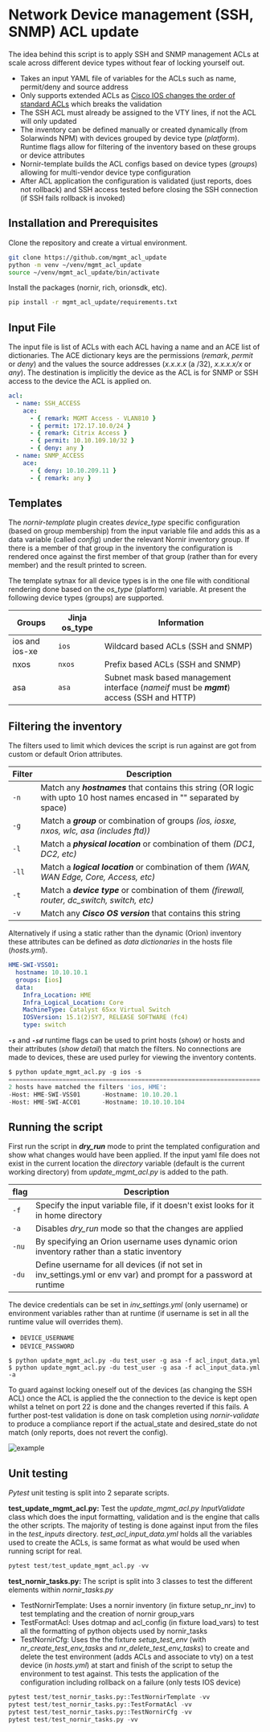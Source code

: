 # Network Device management (SSH, SNMP) ACL update

The idea behind this script is to apply SSH and SNMP management ACLs at scale across different device types without fear of locking yourself out.

- Takes an input YAML file of variables for the ACLs such as name, permit/deny and source address
- Only supports extended ACLs as [Cisco IOS changes the order of standard ACLs](https://community.cisco.com/t5/switching/access-list-wrong-order/td-p/3070419/highlight/true/page/2) which breaks the validation
- The SSH ACL must already be assigned to the VTY lines, if not the ACL will only updated
- The inventory can be defined manually or created dynamically (from Solarwinds NPM) with devices grouped by device type (*platform*). Runtime flags allow for filtering of the inventory based on these groups or device attributes
- Nornir-template builds the ACL configs based on device types (*groups*) allowing for multi-vendor device type configuration
- After ACL application the configuration is validated (just reports, does not rollback) and SSH access tested before closing the SSH connection (if SSH fails rollback is invoked)

## Installation and Prerequisites

Clone the repository and create a virtual environment.

```bash
git clone https://github.com/mgmt_acl_update
python -m venv ~/venv/mgmt_acl_update
source ~/venv/mgmt_acl_update/bin/activate
```

Install the packages (nornir, rich, orionsdk, etc).

```bash
pip install -r mgmt_acl_update/requirements.txt
```

## Input File

The input file is list of ACLs with each ACL having a name and an ACE list of dictionaries. The ACE dictionary keys are the permissions (*remark*, *permit* or *deny*) and the values the source addresses (*x.x.x.x* (a /32), *x.x.x.x/x* or *any*). The destination is implicitly the device as the ACL is for SNMP or SSH access to the device the ACL is applied on.

```yaml
acl:
  - name: SSH_ACCESS
    ace:
      - { remark: MGMT Access - VLAN810 }
      - { permit: 172.17.10.0/24 }
      - { remark: Citrix Access }
      - { permit: 10.10.109.10/32 }
      - { deny: any }
  - name: SNMP_ACCESS
    ace:
      - { deny: 10.10.209.11 }
      - { remark: any }
```

## Templates

The *nornir-template* plugin creates *device_type* specific configuration (based on group membership) from the input variable file and adds this as a data variable (called *config*) under the relevant Nornir inventory group. If there is a member of that group in the inventory the configuration is rendered once against the first member of that group (rather than for every member) and the result printed to screen. 

The template sytnax for all device types is in the one file with conditional rendering done based on the *os_type* (platform) variable. At present the following device types (groups) are supported.

| Groups | Jinja os_type | Information
| ------------- | ----- | ------ |
| ios and ios-xe | `ios` | Wildcard based ACLs (SSH and SNMP) |
| nxos | `nxos` | Prefix based ACLs (SSH and SNMP) |
| asa | `asa` | Subnet mask based management interface (*nameif* must be ***mgmt***) access (SSH and HTTP) |

## Filtering the inventory

The filters used to limit which devices the script is run against are got from custom or default Orion attributes.

| Filter   | Description |
| ------- | -------------|
| `-n` | Match any ***hostnames*** that contains this string (OR logic with upto 10 host names encased in "" separated by space)
| `-g` | Match a ***group*** or combination of groups *(ios, iosxe, nxos, wlc, asa (includes ftd))* |
| `-l` | Match a ***physical location*** or combination of them *(DC1, DC2, etc)* |
| `-ll` | Match a ***logical location*** or combination of them *(WAN, WAN Edge, Core, Access, etc)* |
| `-t` | Match a ***device type*** or combination of them *(firewall, router, dc_switch, switch, etc)* |
| `-v` | Match any ***Cisco OS version*** that contains this string |

Alternatively if using a static rather than the dynamic (Orion) inventory these attributes can be defined as *data dictionaries* in the hosts file (*hosts.yml*).

```yaml
HME-SWI-VSS01:
  hostname: 10.10.10.1
  groups: [ios]
  data:
    Infra_Location: HME
    Infra_Logical_Location: Core
    MachineType: Catalyst 65xx Virtual Switch
    IOSVersion: 15.1(2)SY7, RELEASE SOFTWARE (fc4)
    type: switch
```

***`-s`*** and ***`-sd`*** runtime flags can be used to print hosts (*show*) or hosts and their attributes (*show detail*) that match the filters. No connections are made to devices, these are used purley for viewing the inventory contents.

```python
$ python update_mgmt_acl.py -g ios -s
======================================================================
2 hosts have matched the filters 'ios, HME':
-Host: HME-SWI-VSS01      -Hostname: 10.10.20.1
-Host: HME-SWI-ACC01      -Hostname: 10.10.10.104
```

## Running the script

First run the script in ***dry_run*** mode to print the templated configuration and show what changes would have been applied. If the input yaml file does not exist in the current location the *directory* variable (default is the current working directory) from *update_mgmt_acl.py* is added to the path.

| flag           | Description |
| -------------- | ----------- |
| `-f` | Specify the input variable file, if it doesn't exist looks for it in home directory
| `-a` | Disables *dry_run* mode so that the changes are applied
| `-nu` | By specifying an Orion username uses dynamic orion inventory rather than a static inventory
| `-du` | Define username for all devices (if not set in inv_settings.yml or env var) and prompt for a password at runtime

The device credentials can be set in *inv_settings.yml* (only username) or environment variables rather than at runtime (if username is set in all the runtime value will overrides them).

- `DEVICE_USERNAME`
- `DEVICE_PASSWORD`

```text
$ python update_mgmt_acl.py -du test_user -g asa -f acl_input_data.yml
$ python update_mgmt_acl.py -du test_user -g asa -f acl_input_data.yml -a
```

To guard against locking oneself out of the devices (as changing the SSH ACL) once the ACL is applied the the connection to the device is kept open whilst a telnet on port 22 is done and the changes reverted if this fails. A further post-test validation is done on task completion using *nornir-validate* to produce a compliance report if the actual_state and desired_state do not match (only reports, does not revert the config).

![example](https://user-images.githubusercontent.com/33333983/204497062-10c959cd-1d10-408e-946e-699a0922a4f2.gif)

## Unit testing

*Pytest* unit testing is split into 2 separate scripts.

**test_update_mgmt_acl.py:** Test the *update_mgmt_acl.py* *InputValidate* class which does the input formatting, validation and is the engine that calls the other scripts. The majority of testing is done against input from the files in the *test_inputs* directory. *test_acl_input_data.yml* holds all the variables used to create the ACLs, is same format as what would be used when running script for real.

```python
pytest test/test_update_mgmt_acl.py -vv
```

**test_nornir_tasks.py:** The script is split into 3 classes to test the different elements within *nornir_tasks.py*

- TestNornirTemplate: Uses a nornir inventory (in fixture setup_nr_inv) to test templating and the creation of nornir group_vars
- TestFormatAcl: Uses dotmap and acl_config (in fixture load_vars) to test all the formatting of python objects used by nornir_tasks
- TestNornirCfg: Uses the the fixture *setup_test_env* (with *nr_create_test_env_tasks* and *nr_delete_test_env_tasks*) to create and delete the test environment (adds ACLs and associate to vty) on a test device (in *hosts.yml*) at start and finish of the script to setup the environment to test against. This tests the application of the configuration including rollback on a failure (only tests IOS device)

```python
pytest test/test_nornir_tasks.py::TestNornirTemplate -vv
pytest test/test_nornir_tasks.py::TestFormatAcl -vv
pytest test/test_nornir_tasks.py::TestNornirCfg -vv
pytest test/test_nornir_tasks.py -vv
```
